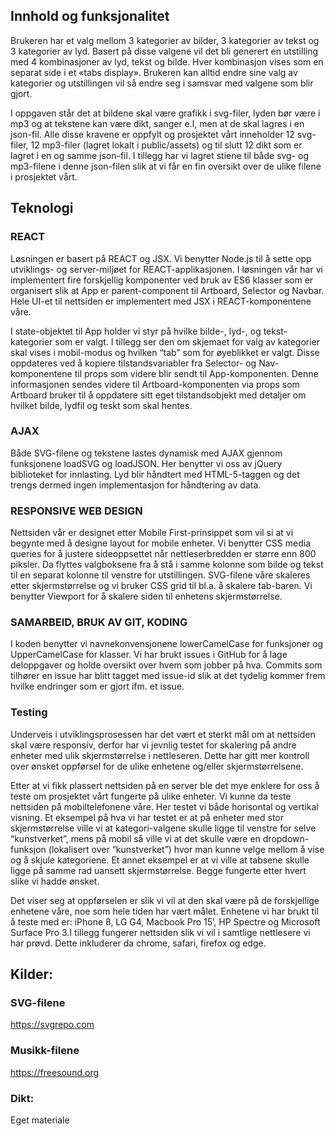 ## Innhold og funksjonalitet
 
Brukeren har et valg mellom 3 kategorier av bilder, 3 kategorier av tekst og 3 kategorier av lyd. Basert på disse valgene vil det bli generert en utstilling med 4 kombinasjoner av lyd, tekst og bilde. Hver kombinasjon vises som en separat side i et «tabs display». Brukeren kan alltid endre sine valg av kategorier og utstillingen vil så endre seg i samsvar med valgene som blir gjort. 

I oppgaven står det at bildene skal være grafikk i svg-filer, lyden bør være i mp3 og at tekstene kan være dikt, sanger e.l, men at de skal lagres i en json-fil. Alle disse kravene er oppfylt og prosjektet vårt inneholder 12 svg-filer, 12 mp3-filer (lagret lokalt i public/assets) og til slutt 12 dikt som er lagret i en og samme json-fil. I tillegg har vi lagret stiene til både svg- og mp3-filene i denne json-filen slik at vi får en fin oversikt over de ulike filene i prosjektet vårt. 

 
## Teknologi

### REACT

Løsningen er basert på REACT og JSX. Vi benytter Node.js til å sette opp utviklings- og server-miljøet for REACT-applikasjonen. I løsningen vår har vi implementert fire forskjellig komponenter ved bruk av ES6 klasser som er organisert slik at App er parent-component til Artboard, Selector og Navbar. Hele UI-et til nettsiden er implementert med JSX i REACT-komponentene våre. 

I state-objektet til App holder vi styr på hvilke bilde-, lyd-, og tekst-kategorier som er valgt. I tillegg ser den om skjemaet for valg av kategorier skal vises i mobil-modus og hvilken “tab” som for øyeblikket er valgt. Disse oppdateres ved å kopiere tilstandsvariabler fra Selector- og Nav-komponentene til props som videre blir sendt til App-komponenten. Denne informasjonen sendes videre til Artboard-komponenten via props som Artboard bruker til å oppdatere sitt eget tilstandsobjekt med detaljer om hvilket bilde, lydfil og teskt som skal hentes.

### AJAX

Både SVG-filene og tekstene lastes dynamisk med AJAX gjennom funksjonene loadSVG og loadJSON. Her benytter vi oss av jQuery biblioteket for innlasting. Lyd blir håndtert med HTML-5-taggen og det trengs dermed ingen implementasjon for håndtering av data. 

### RESPONSIVE WEB DESIGN

Nettsiden vår er designet etter Mobile First-prinsippet som vil si at vi begynte med å designe layout for mobile enheter. Vi benytter CSS media queries for å justere sideoppsettet når nettleserbredden er større enn 800 piksler. Da flyttes valgboksene fra å stå i samme kolonne som bilde og tekst til en separat kolonne til venstre for utstillingen. SVG-filene våre skaleres etter skjermstørrelse og vi bruker CSS grid til bl.a. å skalere tab-baren. Vi benytter Viewport for å skalere siden til enhetens skjermstørrelse.

### SAMARBEID, BRUK AV GIT, KODING

I koden benytter vi navnekonvensjonene lowerCamelCase for funksjoner og UpperCamelCase for klasser. Vi har brukt issues i GitHub for å lage deloppgaver og holde oversikt over hvem som jobber på hva. Commits som tilhører en issue har blitt tagget med issue-id slik at det tydelig kommer frem hvilke endringer som er gjort ifm. et issue.

### Testing

Underveis i utviklingsprosessen har det vært et sterkt mål om at nettsiden skal være responsiv, derfor har vi jevnlig testet for skalering på andre enheter med ulik skjermstørrelse i nettleseren. Dette har gitt mer kontroll over ønsket oppførsel for de ulike enhetene og/eller skjermstørrelsene.

Etter at vi fikk plassert nettsiden på en server ble det mye enklere for oss å teste om prosjektet vårt fungerte på ulike enheter. Vi kunne da teste nettsiden på mobiltelefonene våre. Her testet vi både horisontal og vertikal visning. 
Et eksempel på hva vi har testet er at på enheter med stor skjermstørrelse ville vi at kategori-valgene skulle ligge til venstre for selve “kunstverket”, mens på mobil så ville vi at det skulle være en dropdown-funksjon (lokalisert over “kunstverket”) hvor man kunne velge mellom å vise og å skjule kategoriene. Et annet eksempel er at vi ville at tabsene skulle ligge på samme rad uansett skjermstørrelse. Begge fungerte etter hvert slike vi hadde ønsket.

Det viser seg at oppførselen er slik vi vil at den skal være på de forskjellige enhetene våre, noe som hele tiden har vært målet. Enhetene vi har brukt til å teste med er: iPhone 8, LG G4, Macbook Pro 15’, HP Spectre og Microsoft Surface Pro 3.I tillegg fungerer nettsiden slik vi vil i samtlige nettlesere vi har prøvd. Dette inkluderer da chrome, safari, firefox og edge. 

## Kilder:
### SVG-filene
https://svgrepo.com

### Musikk-filene
https://freesound.org

### Dikt:
Eget materiale
